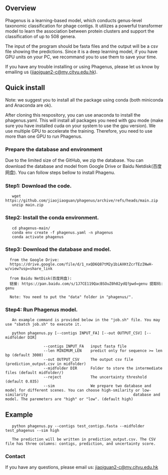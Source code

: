 
## Overview

Phagenus is a learning-based model, which conducts genus-level taxonomic classification for phage contigs. It utilizes a powerful transformer model to learn the association between protein clusters and support the classification of up to 508 genera.

The input of the program should be fasta files and the output will be a csv file showing the predictions. Since it is a deep learning model, if you have GPU units on your PC, we recommand you to use them to save your time.

If you have any trouble installing or using Phagenus, please let us know by emailing us (jiaojguan2-c@my.cityu.edu.hk).

## Quick install
Note: we suggest you to install all the package using conda (both miniconda and Anaconda are ok).

After cloning this respository, you can use anaconda to install the phagenus.yaml. This will install all packages you need with gpu mode (make sure you have installed cuda on your system to use the gpu version). We use multiple GPU to accelerate the training. Therefore, you need to use more than one GPU to run Phagenus.

### Prepare the database and environment

Due to the limited size of the GitHub, we zip the database. You can download the database and model from Google Drive or Baidu Netdisk(百度网盘). 
You can follow steps bellow to install Phagenu.

### Step1: Download the code.

       wget https://github.com/jiaojiaoguan/phagenus/archive/refs/heads/main.zip
       unzip main.zip

### Step2: Install the conda environment.

       cd phagenus-main/
       conda env create -f phagenus.yaml -n phagenus
       conda activate phagenus

### Step3: Download the database and model.
       
      from the Google Drive:
      https://drive.google.com/file/d/1_nxQD6Q87tM2y1biAXKtZcrTEzINwH-w/view?usp=share_link

      from Baidu NetDisk(百度网盘):
      链接: https://pan.baidu.com/s/1J7CE119QacBSOuZ0h02ydQ?pwd=genu 提取码: genu
      
      Note: You need to put the "data" folder in "phagenus/".
      
### Step4: Run Phagenus model.
       An example command is provided below in the "job.sh" file. You may use "sbatch job.sh" to execute it.
       
       python phagenus.py [--contigs INPUT_FA] [--out OUTPUT_CSV] [--midfolder DIR]

                     --contigs INPUT_FA   input fasta file
                     --len MINIMUM_LEN    predict only for sequence >= len bp (default 3000)  
                     --out OUTPUT_CSV     The output csv file (prediction_output.csv in midfolder)                
                     --midfolder DIR      Folder to store the intermediate files (default midfolder/)
                     --reject             The uncertainty threshold (default 0.035)
                     --sim                We prepare two database and model for different scenes. You can choose high-smilarity or low-similarity                                               database and model. The paremeters are "high" or "low". (default high)

## Example

       python phagenus.py --contigs test_contigs.fasta --midfolder test_phagenus --sim high

       The prediction will be written in prediction_output.csv. The CSV file has three columns: contigs, prediction, and uncertainty score. 

### Contact
If you have any questions, please email us: jiaojguan2-c@my.cityu.edu.hk
